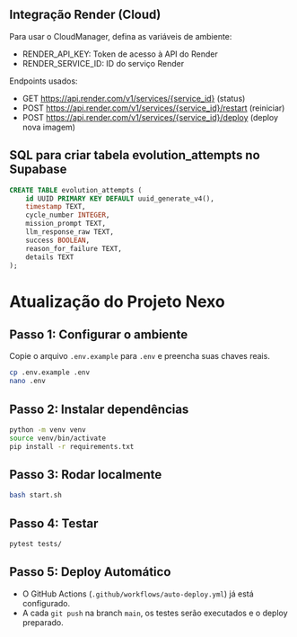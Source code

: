 ## Integração Render (Cloud)

Para usar o CloudManager, defina as variáveis de ambiente:

- RENDER_API_KEY: Token de acesso à API do Render
- RENDER_SERVICE_ID: ID do serviço Render

Endpoints usados:
- GET https://api.render.com/v1/services/{service_id} (status)
- POST https://api.render.com/v1/services/{service_id}/restart (reiniciar)
- POST https://api.render.com/v1/services/{service_id}/deploy (deploy nova imagem)
## SQL para criar tabela evolution_attempts no Supabase

```sql
CREATE TABLE evolution_attempts (
	id UUID PRIMARY KEY DEFAULT uuid_generate_v4(),
	timestamp TEXT,
	cycle_number INTEGER,
	mission_prompt TEXT,
	llm_response_raw TEXT,
	success BOOLEAN,
	reason_for_failure TEXT,
	details TEXT
);
```
# Atualização do Projeto Nexo

## Passo 1: Configurar o ambiente
Copie o arquivo `.env.example` para `.env` e preencha suas chaves reais.

```bash
cp .env.example .env
nano .env
```

## Passo 2: Instalar dependências
```bash
python -m venv venv
source venv/bin/activate
pip install -r requirements.txt
```

## Passo 3: Rodar localmente
```bash
bash start.sh
```

## Passo 4: Testar
```bash
pytest tests/
```

## Passo 5: Deploy Automático
- O GitHub Actions (`.github/workflows/auto-deploy.yml`) já está configurado.
- A cada `git push` na branch `main`, os testes serão executados e o deploy preparado.
